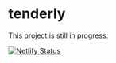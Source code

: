# tenderly

This project is still in progress.

[![Netlify Status](https://api.netlify.com/api/v1/badges/1f4906de-bf97-4f38-8042-5ec32cdf6fca/deploy-status)](https://app.netlify.com/sites/way-tenderly/deploys)
